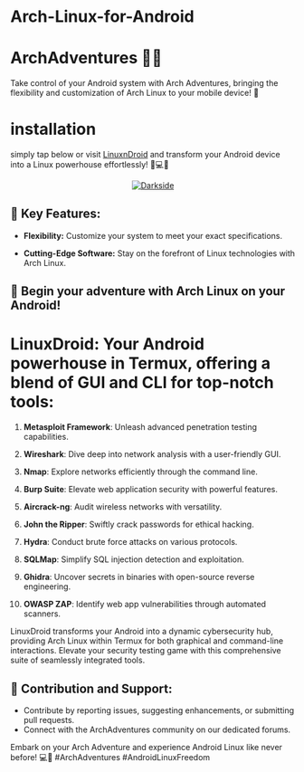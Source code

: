 # Arch-Linux-for-Android
# ArchAdventures 🏹🐧

Take control of your Android system with Arch Adventures, bringing the flexibility and customization of Arch Linux to your mobile device! 🚀
# installation
simply tap below or visit [LinuxnDroid](https://github.com/AryanVBW/LinuxDroid) and transform your Android device into a Linux powerhouse effortlessly! 🚀💻📱
<p align="center">  
   <a href="https://github.com/AryanVBW/LinuxDroid/tree/main#linuxdroid">
<img src="https://github.com/AryanVBW/ParrotSecurityOsForAndroid/releases/download/Gif/visithere.gif" alt="Darkside"></a></p>

## 🌟 Key Features:

- **Flexibility:** Customize your system to meet your exact specifications.

- **Cutting-Edge Software:** Stay on the forefront of Linux technologies with Arch Linux.

## 🚀 Begin your adventure with Arch Linux on your Android!
# LinuxDroid: Your Android powerhouse in Termux, offering a blend of GUI and CLI for top-notch tools:

1. **Metasploit Framework**: Unleash advanced penetration testing capabilities.

2. **Wireshark**: Dive deep into network analysis with a user-friendly GUI.

3. **Nmap**: Explore networks efficiently through the command line.

4. **Burp Suite**: Elevate web application security with powerful features.

5. **Aircrack-ng**: Audit wireless networks with versatility.

6. **John the Ripper**: Swiftly crack passwords for ethical hacking.

7. **Hydra**: Conduct brute force attacks on various protocols.

8. **SQLMap**: Simplify SQL injection detection and exploitation.

9. **Ghidra**: Uncover secrets in binaries with open-source reverse engineering.

10. **OWASP ZAP**: Identify web app vulnerabilities through automated scanners.

LinuxDroid transforms your Android into a dynamic cybersecurity hub, providing Arch Linux within Termux for both graphical and command-line interactions. Elevate your security testing game with this comprehensive suite of seamlessly integrated tools.
## 🤝 Contribution and Support:

- Contribute by reporting issues, suggesting enhancements, or submitting pull requests.
- Connect with the ArchAdventures community on our dedicated forums.

Embark on your Arch Adventure and experience Android Linux like never before! 💻📱 #ArchAdventures #AndroidLinuxFreedom
